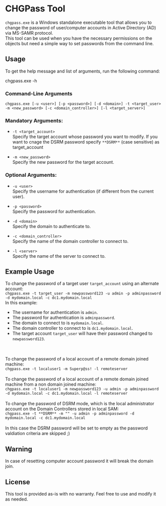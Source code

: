# CHGPass Tool

`chgpass.exe` is a Windows standalone executable tool that allows you to change the password of user/computer accounts in Active Directory (AD)  via MS-SAMR protocol. <br>
This tool can be used when you have the necessary permissions on the objects but need a simple way to set passwords from the command line.

## Usage

To get the help message and list of arguments, run the following command:

chgpass.exe -h


### Command-Line Arguments

`chgpass.exe [-u <user>] [-p <password>] [-d <domain>] -t <target_user> -m <new_password> [-c <domain_controller>] [-l <target_server>]`
### Mandatory Arguments:

- `-t <target_account>`  
  Specify the target account whose password you want to modify. If you want to cnage the DSRM password specify `**DSRM**` (case sensitive) as target_account 

- `-m <new_password>`  
  Specify the new password for the target account.

### Optional Arguments:

- `-u <user>`  
  Specify the username for authentication (if different from the current user).

- `-p <password>`  
  Specify the password for authentication.

- `-d <domain>`  
  Specify the domain to authenticate to.

- `-c <domain_controller>`  
  Specify the name of the domain controller to connect to.
- `-l <server>`  
  Specify the name of the server to connect to.

## Example Usage

To change the password of a target user `target_account` using an alternate account:<br>
`chgpass.exe -t target_user -m newpassword123 -u admin -p adminpassword -d mydomain.local -c dc1.mydomain.local`
<br>
In this example:
- The username for authentication is `admin`.
- The password for authentication is `adminpassword`.
- The domain to connect to is `mydomain.local`.
- The domain controller to connect to is `dc1.mydomain.local`.
- The target account `target_user` will have their password changed to `newpassword123`.

<br><br>To change the password of a local account of  a remote domain joined machine:<br>
`chgpass.exe -t localuser1 -m Superp@ss! -l remoteserver`
<br><br>
To change the password of a local account of  a remote domain joined machine from a non domain joined machine:<br>
`chgpass.exe -t localuser1 -m newpassword123 -u admin -p adminpassword -d mydomain.local -c dc1.mydomain.local -l remoteserver` 
<br><br>
To change the password of DSRM mode, which is the local administrator account on the Domain Controllers stored in local SAM:<br>
`chgpass.exe -t **DSRM** -m "" -u admin -p adminpassword -d mydomain.local -c dc1.mydomain.local`
<br><br>
In this case the DSRM password will be set to empty as the password valdiation criteria are skipped ;)
<br>

## Warning
In case of resetting computer account password it will break the domain join.
## License

This tool is provided as-is with no warranty. Feel free to use and modify it as needed.
